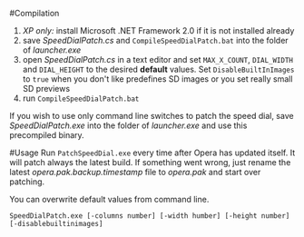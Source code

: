 #Compilation
1. *XP only:* install Microsoft .NET Framework 2.0 if it is not installed already 
2. save *SpeedDialPatch.cs* and ``CompileSpeedDialPatch.bat`` into the folder of *launcher.exe*
3. open *SpeedDialPatch.cs* in a text editor and set ``MAX_X_COUNT``, ``DIAL_WIDTH`` and ``DIAL_HEIGHT`` to the desired **default** values. Set ``DisableBuiltInImages`` to ``true`` when you don't like predefines SD images or you set really small SD previews
4. run ``CompileSpeedDialPatch.bat``

If you wish to use only command line switches to patch the speed dial, save *SpeedDialPatch.exe* into the folder of *launcher.exe* and use this precompiled binary.

#Usage
Run ``PatchSpeedDial.exe`` every time after Opera has updated itself. It will patch always the latest build. If something went wrong,  just rename the latest *opera.pak.backup.timestamp* file to *opera.pak* and start over patching.

You can overwrite default values from command line.

``SpeedDialPatch.exe [-columns number] [-width humber] [-height number] [-disablebuiltinimages]``
